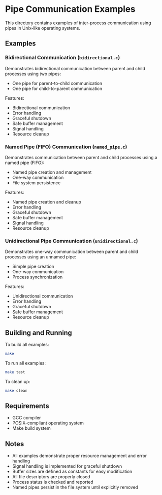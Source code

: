 # Pipe Communication Examples

This directory contains examples of inter-process communication using pipes in Unix-like operating systems.

## Examples

### Bidirectional Communication (`bidirectional.c`)

Demonstrates bidirectional communication between parent and child processes using two pipes:
- One pipe for parent-to-child communication
- One pipe for child-to-parent communication

Features:
- Bidirectional communication
- Error handling
- Graceful shutdown
- Safe buffer management
- Signal handling
- Resource cleanup

### Named Pipe (FIFO) Communication (`named_pipe.c`)

Demonstrates communication between parent and child processes using a named pipe (FIFO):
- Named pipe creation and management
- One-way communication
- File system persistence

Features:
- Named pipe creation and cleanup
- Error handling
- Graceful shutdown
- Safe buffer management
- Signal handling
- Resource cleanup

### Unidirectional Pipe Communication (`unidirectional.c`)

Demonstrates one-way communication between parent and child processes using an unnamed pipe:
- Simple pipe creation
- One-way communication
- Process synchronization

Features:
- Unidirectional communication
- Error handling
- Graceful shutdown
- Safe buffer management
- Resource cleanup

## Building and Running

To build all examples:

```bash
make
```

To run all examples:

```bash
make test
```

To clean up:

```bash
make clean
```

## Requirements

- GCC compiler
- POSIX-compliant operating system
- Make build system

## Notes

- All examples demonstrate proper resource management and error handling
- Signal handling is implemented for graceful shutdown
- Buffer sizes are defined as constants for easy modification
- All file descriptors are properly closed
- Process status is checked and reported
- Named pipes persist in the file system until explicitly removed
